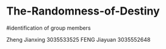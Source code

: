 # The-Randomness-of-Destiny

#identification of group members

Zheng Jianxing 3035533525
FENG Jiayuan 3035552648
